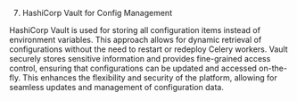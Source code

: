 7. HashiCorp Vault for Config Management

HashiCorp Vault is used for storing all configuration items instead of environment variables. This approach allows for dynamic retrieval of configurations without the need to restart or redeploy Celery workers. Vault securely stores sensitive information and provides fine-grained access control, ensuring that configurations can be updated and accessed on-the-fly. This enhances the flexibility and security of the platform, allowing for seamless updates and management of configuration data.